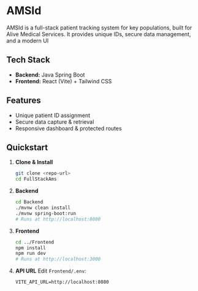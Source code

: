 # AMSId

AMSId is a full-stack patient tracking system for key populations, built for Alive Medical Services. It provides unique IDs, secure data management, and a modern UI 
## Tech Stack

- **Backend:** Java Spring Boot
- **Frontend:** React (Vite) + Tailwind CSS

## Features

- Unique patient ID assignment
- Secure data capture & retrieval
- Responsive dashboard & protected routes

## Quickstart

1. **Clone & Install**
   ```bash
   git clone <repo-url>
   cd FullStackAms
   ```
2. **Backend**
   ```bash
   cd Backend
   ./mvnw clean install
   ./mvnw spring-boot:run
   # Runs at http://localhost:8080
   ```
3. **Frontend**
   ```bash
   cd ../Frontend
   npm install
   npm run dev
   # Runs at http://localhost:3000
   ```
4. **API URL**
   Edit `Frontend/.env`:
   ```
   VITE_API_URL=http://localhost:8080
   ```

